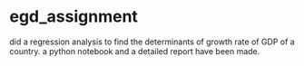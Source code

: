 # egd_assignment

did a regression analysis to find the determinants of growth rate of GDP of a country. a python notebook and a detailed report have been made.
